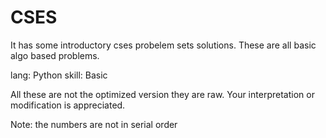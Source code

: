 # CSES

It has some introductory cses probelem sets solutions.
These are all basic algo based problems.

lang: Python
skill: Basic

All these are not the optimized version they are raw. Your interpretation or modification is appreciated.

Note: the numbers are not in serial order
